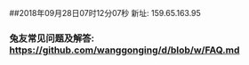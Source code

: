 ##2018年09月28日07时12分07秒 新址: 159.65.163.95
### 兔友常见问题及解答: https://github.com/wanggonging/d/blob/w/FAQ.md
